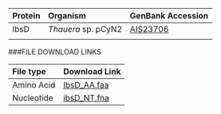  Protein | Organism | GenBank Accession |
 :--- | :--- | :--- |
| IbsD | *Thauera* sp. pCyN2 | [AIS23706](http://www.ncbi.nlm.nih.gov/protein/AIS23706) |
| []() | | |

###FILE DOWNLOAD LINKS

 File type | Download Link |
 :--- | :---------- | 
| Amino Acid | [IbsD_AA.faa](amino_acid/IbsD_AA.faa) |
| Nucleotide | [ibsD_NT.fna](nucleotide/ibsD_NT.fna) |
